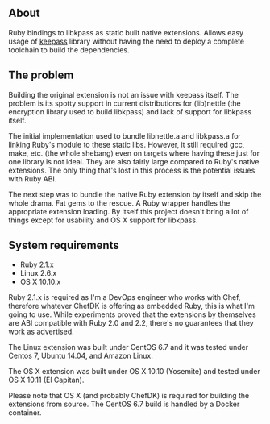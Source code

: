 ## About

Ruby bindings to libkpass as static built native extensions. Allows easy usage of [keepass](https://github.com/bumuckl/ruby-keepass) library without having the need to deploy a complete toolchain to build the dependencies.

## The problem

Building the original extension is not an issue with keepass itself. The problem is its spotty support in current distributions for (lib)nettle (the encryption library used to build libkpass) and lack of support for libkpass itself.

The initial implementation used to bundle libnettle.a and libkpass.a for linking Ruby's module to these static libs. However, it still required gcc, make, etc. (the whole shebang) even on targets where having these just for one library is not ideal. They are also fairly large compared to Ruby's native extensions. The only thing that's lost in this process is the potential issues with Ruby ABI.

The next step was to bundle the native Ruby extension by itself and skip the whole drama. Fat gems to the rescue. A Ruby wrapper handles the appropriate extension loading. By itself this project doesn't bring a lot of things except for usability and OS X support for libkpass.

## System requirements

 * Ruby 2.1.x
 * Linux 2.6.x
 * OS X 10.10.x

Ruby 2.1.x is required as I'm a DevOps engineer who works with Chef, therefore whatever ChefDK is offering as embedded Ruby, this is what I'm going to use. While experiments proved that the extensions by themselves are ABI compatible with Ruby 2.0 and 2.2, there's no guarantees that they work as advertised.

The Linux extension was built under CentOS 6.7 and it was tested under Centos 7, Ubuntu 14.04, and Amazon Linux.

The OS X extension was built under OS X 10.10 (Yosemite) and tested under OS X 10.11 (El Capitan).

Please note that OS X (and probably ChefDK) is required for building the extensions from source. The CentOS 6.7 build is handled by a Docker container.
